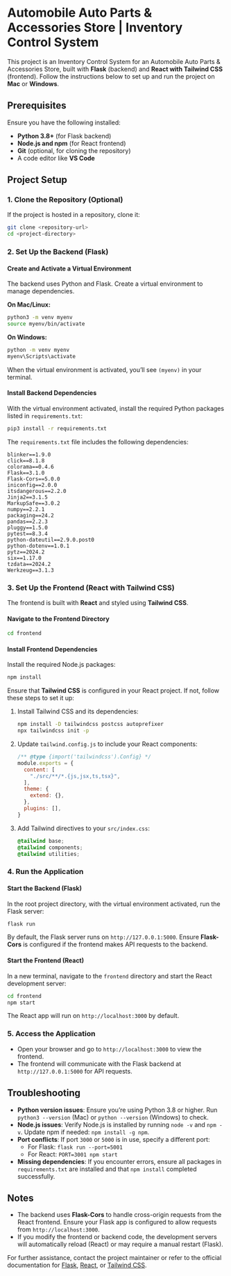 # Automobile Auto Parts & Accessories Store | Inventory Control System

This project is an Inventory Control System for an Automobile Auto Parts & Accessories Store, built with **Flask** (backend) and **React with Tailwind CSS** (frontend). Follow the instructions below to set up and run the project on **Mac** or **Windows**.

## Prerequisites

Ensure you have the following installed:
- **Python 3.8+** (for Flask backend)
- **Node.js and npm** (for React frontend)
- **Git** (optional, for cloning the repository)
- A code editor like **VS Code**

## Project Setup

### 1. Clone the Repository (Optional)
If the project is hosted in a repository, clone it:
```bash
git clone <repository-url>
cd <project-directory>
```

### 2. Set Up the Backend (Flask)

#### Create and Activate a Virtual Environment
The backend uses Python and Flask. Create a virtual environment to manage dependencies.

**On Mac/Linux:**
```bash
python3 -m venv myenv
source myenv/bin/activate
```

**On Windows:**
```bash
python -m venv myenv
myenv\Scripts\activate
```

When the virtual environment is activated, you’ll see `(myenv)` in your terminal.

#### Install Backend Dependencies
With the virtual environment activated, install the required Python packages listed in `requirements.txt`:
```bash
pip3 install -r requirements.txt
```

The `requirements.txt` file includes the following dependencies:
```
blinker==1.9.0
click==8.1.8
colorama==0.4.6
Flask==3.1.0
Flask-Cors==5.0.0
iniconfig==2.0.0
itsdangerous==2.2.0
Jinja2==3.1.5
MarkupSafe==3.0.2
numpy==2.2.1
packaging==24.2
pandas==2.2.3
pluggy==1.5.0
pytest==8.3.4
python-dateutil==2.9.0.post0
python-dotenv==1.0.1
pytz==2024.2
six==1.17.0
tzdata==2024.2
Werkzeug==3.1.3
```

### 3. Set Up the Frontend (React with Tailwind CSS)

The frontend is built with **React** and styled using **Tailwind CSS**.

#### Navigate to the Frontend Directory
```bash
cd frontend
```

#### Install Frontend Dependencies
Install the required Node.js packages:
```bash
npm install
```

Ensure that **Tailwind CSS** is configured in your React project. If not, follow these steps to set it up:
1. Install Tailwind CSS and its dependencies:
   ```bash
   npm install -D tailwindcss postcss autoprefixer
   npx tailwindcss init -p
   ```
2. Update `tailwind.config.js` to include your React components:
   ```js
   /** @type {import('tailwindcss').Config} */
   module.exports = {
     content: [
       "./src/**/*.{js,jsx,ts,tsx}",
     ],
     theme: {
       extend: {},
     },
     plugins: [],
   }
   ```
3. Add Tailwind directives to your `src/index.css`:
   ```css
   @tailwind base;
   @tailwind components;
   @tailwind utilities;
   ```

### 4. Run the Application

#### Start the Backend (Flask)
In the root project directory, with the virtual environment activated, run the Flask server:
```bash
flask run
```
By default, the Flask server runs on `http://127.0.0.1:5000`. Ensure **Flask-Cors** is configured if the frontend makes API requests to the backend.

#### Start the Frontend (React)
In a new terminal, navigate to the `frontend` directory and start the React development server:
```bash
cd frontend
npm start
```
The React app will run on `http://localhost:3000` by default.

### 5. Access the Application
- Open your browser and go to `http://localhost:3000` to view the frontend.
- The frontend will communicate with the Flask backend at `http://127.0.0.1:5000` for API requests.

## Troubleshooting

- **Python version issues**: Ensure you’re using Python 3.8 or higher. Run `python3 --version` (Mac) or `python --version` (Windows) to check.
- **Node.js issues**: Verify Node.js is installed by running `node -v` and `npm -v`. Update npm if needed: `npm install -g npm`.
- **Port conflicts**: If port `3000` or `5000` is in use, specify a different port:
  - For Flask: `flask run --port=5001`
  - For React: `PORT=3001 npm start`
- **Missing dependencies**: If you encounter errors, ensure all packages in `requirements.txt` are installed and that `npm install` completed successfully.

## Notes
- The backend uses **Flask-Cors** to handle cross-origin requests from the React frontend. Ensure your Flask app is configured to allow requests from `http://localhost:3000`.
- If you modify the frontend or backend code, the development servers will automatically reload (React) or may require a manual restart (Flask).

For further assistance, contact the project maintainer or refer to the official documentation for [Flask](https://flask.palletsprojects.com/), [React](https://reactjs.org/), or [Tailwind CSS](https://tailwindcss.com/).